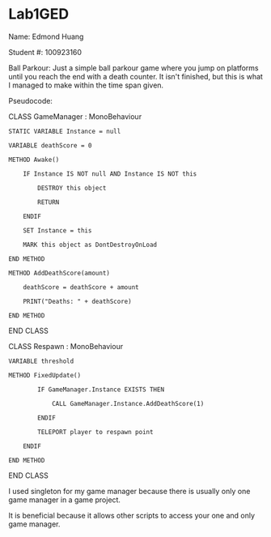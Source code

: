# Lab1GED

Name: Edmond Huang

Student #: 100923160

Ball Parkour: Just a simple ball parkour game where you jump on platforms until you reach the end with a death counter. It isn't finished, but this is what I managed to make within the time span given.

Pseudocode:

CLASS GameManager : MonoBehaviour

    STATIC VARIABLE Instance = null
    
    VARIABLE deathScore = 0
    
    METHOD Awake()
    
        IF Instance IS NOT null AND Instance IS NOT this
        
            DESTROY this object
            
            RETURN
            
        ENDIF
        
        SET Instance = this
        
        MARK this object as DontDestroyOnLoad
        
    END METHOD

    METHOD AddDeathScore(amount)
    
        deathScore = deathScore + amount
        
        PRINT("Deaths: " + deathScore)
        
    END METHOD
    
END CLASS

CLASS Respawn : MonoBehaviour

    VARIABLE threshold
    
    METHOD FixedUpdate()
    
            IF GameManager.Instance EXISTS THEN
            
                CALL GameManager.Instance.AddDeathScore(1)
                
            ENDIF
            
            TELEPORT player to respawn point
            
        ENDIF
        
    END METHOD
    
END CLASS

I used singleton for my game manager because there is usually only one game manager in a game project. 

It is beneficial because it allows other scripts to access your one and only game manager.
